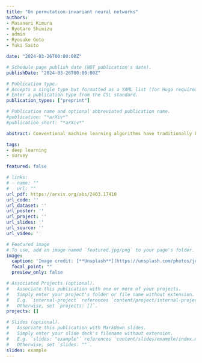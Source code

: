 ```yaml
---
title: "On permutation-invariant neural networks"
authors:
- Masanari Kimura
- Ryotaro Shimizu
- admin
- Ryosuke Goto
- Yuki Saito

date: "2024-03-26T00:00:00Z"

# Schedule page publish date (NOT publication's date).
publishDate: "2024-03-26T00:00:00Z"

# Publication type.
# Accepts a single type but formatted as a YAML list (for Hugo requirements).
# Enter a publication type from the CSL standard.
publication_types: ["preprint"]

# Publication name and optional abbreviated publication name.
#publication: "*arXiv*"
#publication_short: "*arXiv*"

abstract: Conventional machine learning algorithms have traditionally been designed under the assumption that input data follows a vector-based format, with an emphasis on vector-centric paradigms. However, as the demand for tasks involving set-based inputs has grown, there has been a paradigm shift in the research community towards addressing these challenges. In recent years, the emergence of neural network architectures such as Deep Sets and Transformers has presented a significant advancement in the treatment of set-based data. These architectures are specifically engineered to naturally accommodate sets as input, enabling more effective representation and processing of set structures. Consequently, there has been a surge of research endeavors dedicated to exploring and harnessing the capabilities of these architectures for various tasks involving the approximation of set functions. This comprehensive survey aims to provide an overview of the diverse problem settings and ongoing research efforts pertaining to neural networks that approximate set functions. By delving into the intricacies of these approaches and elucidating the associated challenges, the survey aims to equip readers with a comprehensive understanding of the field. Through this comprehensive perspective, we hope that researchers can gain valuable insights into the potential applications, inherent limitations, and future directions of set-based neural networks. Indeed, from this survey we gain two insights i) Deep Sets and its variants can be generalized by differences in the aggregation function, and ii) the behavior of Deep Sets is sensitive to the choice of the aggregation function. From these observations, we show that Deep Sets, one of the well-known permutation-invariant neural networks, can be generalized in the sense of a quasi-arithmetic mean. 

tags:
- deep learning
- survey

featured: false

# links:
# - name: ""
#   url: ""
url_pdf: https://arxiv.org/abs/2403.17410
url_code: ''
url_dataset: ''
url_poster: ''
url_project: ''
url_slides: ''
url_source: ''
url_video: ''

# Featured image
# To use, add an image named `featured.jpg/png` to your page's folder. 
image:
  caption: 'Image credit: [**Unsplash**](https://unsplash.com/photos/jdD8gXaTZsc)'
  focal_point: ""
  preview_only: false

# Associated Projects (optional).
#   Associate this publication with one or more of your projects.
#   Simply enter your project's folder or file name without extension.
#   E.g. `internal-project` references `content/project/internal-project/index.md`.
#   Otherwise, set `projects: []`.
projects: []

# Slides (optional).
#   Associate this publication with Markdown slides.
#   Simply enter your slide deck's filename without extension.
#   E.g. `slides: "example"` references `content/slides/example/index.md`.
#   Otherwise, set `slides: ""`.
slides: example
---
```


